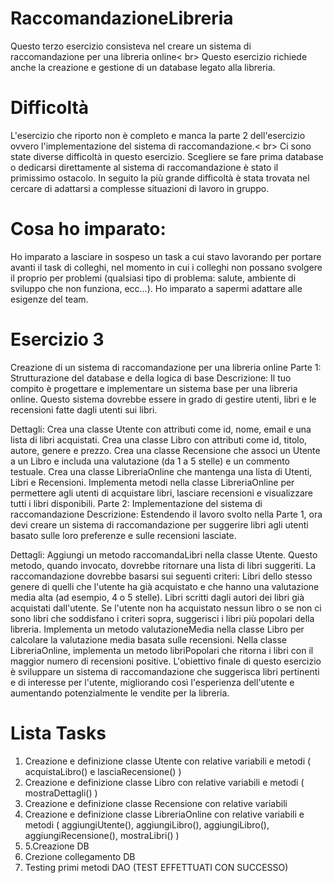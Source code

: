 # RaccomandazioneLibreria
Questo terzo esercizio consisteva nel creare un sistema di raccomandazione per una libreria online< br\>
Questo esercizio richiede anche la creazione e gestione di un database legato alla libreria.

# Difficoltà
L'esercizio che riporto non è completo e manca la parte 2 dell'esercizio ovvero l'implementazione del sistema di raccomandazione.< br\>
Ci sono state diverse difficoltà in questo esercizio. Scegliere se fare prima database o dedicarsi direttamente al sistema di raccomandazione è stato il primissimo ostacolo. 
In seguito la più grande difficoltà è stata trovata nel cercare di adattarsi a complesse situazioni di lavoro in gruppo.

# Cosa ho imparato:
Ho imparato a lasciare in sospeso un task a cui stavo lavorando per portare avanti il task di colleghi, nel momento in cui i colleghi non possano svolgere il proprio per problemi (qualsiasi tipo di problema: salute, ambiente di sviluppo che non funziona, ecc...).
Ho imparato a sapermi adattare alle esigenze del team.

# Esercizio 3

Creazione di un sistema di raccomandazione per una libreria online
Parte 1: Strutturazione del database e della logica di base
Descrizione: Il tuo compito è progettare e implementare un sistema base per una libreria online. Questo sistema dovrebbe essere in grado di gestire utenti, libri e le recensioni fatte dagli utenti sui libri.

Dettagli:
Crea una classe Utente con attributi come id, nome, email e una lista di libri acquistati.
Crea una classe Libro con attributi come id, titolo, autore, genere e prezzo.
Crea una classe Recensione che associ un Utente a un Libro e includa una valutazione (da 1 a 5 stelle) e un commento testuale.
Crea una classe LibreriaOnline che mantenga una lista di Utenti, Libri e Recensioni.
Implementa metodi nella classe LibreriaOnline per permettere agli utenti di acquistare libri, lasciare recensioni e visualizzare tutti i libri disponibili.
Parte 2: Implementazione del sistema di raccomandazione
Descrizione: Estendendo il lavoro svolto nella Parte 1, ora devi creare un sistema di raccomandazione per suggerire libri agli utenti basato sulle loro preferenze e sulle recensioni lasciate.

Dettagli:
Aggiungi un metodo raccomandaLibri nella classe Utente. Questo metodo, quando invocato, dovrebbe ritornare una lista di libri suggeriti.
La raccomandazione dovrebbe basarsi sui seguenti criteri:
Libri dello stesso genere di quelli che l'utente ha già acquistato e che hanno una valutazione media alta (ad esempio, 4 o 5 stelle).
Libri scritti dagli autori dei libri già acquistati dall'utente.
Se l'utente non ha acquistato nessun libro o se non ci sono libri che soddisfano i criteri sopra, suggerisci i libri più popolari della libreria.
Implementa un metodo valutazioneMedia nella classe Libro per calcolare la valutazione media basata sulle recensioni.
Nella classe LibreriaOnline, implementa un metodo libriPopolari che ritorna i libri con il maggior numero di recensioni positive.
L'obiettivo finale di questo esercizio è sviluppare un sistema di raccomandazione che suggerisca libri pertinenti e di interesse per l'utente, migliorando così l'esperienza dell'utente e aumentando potenzialmente le vendite per la libreria.

# Lista Tasks

1. Creazione e definizione classe Utente con relative variabili e metodi ( acquistaLibro() e lasciaRecensione() )
2. Creazione e definizione classe Libro con relative variabili e metodi ( mostraDettagli() )
3. Creazione e definizione classe Recensione con relative variabili
4. Creazione e definizione classe LibreriaOnline con relative variabili e metodi ( aggiungiUtente(), aggiungiLibro(), aggiungiLibro(), aggiungiRecensione(), mostraLibri() )
5. 5.Creazione DB
6. Crezione collegamento DB
7. Testing primi metodi DAO (TEST EFFETTUATI CON SUCCESSO)
